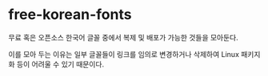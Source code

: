 # free-korean-fonts
무료 혹은 오픈소스 한국어 글꼴 중에서 복제 및 배포가 가능한 것들을 모아둔다.

이를 모아 두는 이유는 일부 글꼴들이 링크를 임의로 변경하거나 삭제하여 Linux 패키지화 등이 어려울 수 있기 때문이다.


